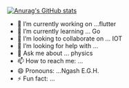 



[![Anurag's GitHub stats](https://github-readme-stats.vercel.app/api?username=Genialngash)](https://github.com/anuraghazra/github-readme-stats)

- 🔭 I’m currently working on ...flutter
- 🌱 I’m currently learning ... Go
- 👯 I’m looking to collaborate on ... IOT
- 🤔 I’m looking for help with ...
- 💬 Ask me about ... physics
- 📫 How to reach me: ...
- 😄 Pronouns: ...Ngash E.G.H.
- ⚡ Fun fact: ... 

